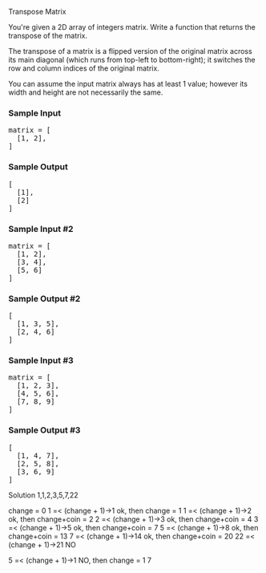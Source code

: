 Transpose Matrix
<p>
    You're given a 2D array of integers <span>matrix</span>. Write a function
    that returns the transpose of the matrix.
  </p>
<p>
    The transpose of a matrix is a flipped version of the original matrix across
    its main diagonal (which runs from top-left to bottom-right); it switches
    the row and column indices of the original matrix.
  </p>
<p>
    You can assume the input matrix always has at least 1 value; however its
    width and height are not necessarily the same.
  </p>

<h3>Sample Input</h3>
<pre><span class="CodeEditor-promptParameter">matrix</span> = [
  [1, 2],
]</pre>

<h3>Sample Output</h3>
<pre>[
  [1],
  [2]
]</pre>

<h3>Sample Input #2</h3>
<pre><span class="CodeEditor-promptParameter">matrix</span> = [
  [1, 2],
  [3, 4],
  [5, 6]
]</pre>
<h3>Sample Output #2</h3>
<pre>[
  [1, 3, 5],
  [2, 4, 6]
]</pre>
<h3>Sample Input #3</h3>
<pre><span class="CodeEditor-promptParameter">matrix</span> = [
  [1, 2, 3],
  [4, 5, 6],
  [7, 8, 9]
]</pre>
<h3>Sample Output #3</h3>
<pre>[
  [1, 4, 7],
  [2, 5, 8],
  [3, 6, 9]
]</pre>



Solution
1,1,2,3,5,7,22

change = 0
1 =< (change + 1)->1 ok, then change = 1 
1 =< (change + 1)->2 ok, then change+coin = 2
2 =< (change + 1)->3 ok, then change+coin = 4
3 =< (change + 1)->5 ok, then change+coin = 7
5 =< (change + 1)->8 ok, then change+coin = 13
7 =< (change + 1)->14 ok, then change+coin = 20
22 =< (change + 1)->21 NO

5 =< (change + 1)->1 NO, then change = 1
7

